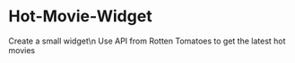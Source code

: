 # Hot-Movie-Widget
Create a small widget\n
Use API from Rotten Tomatoes to get the latest hot movies

